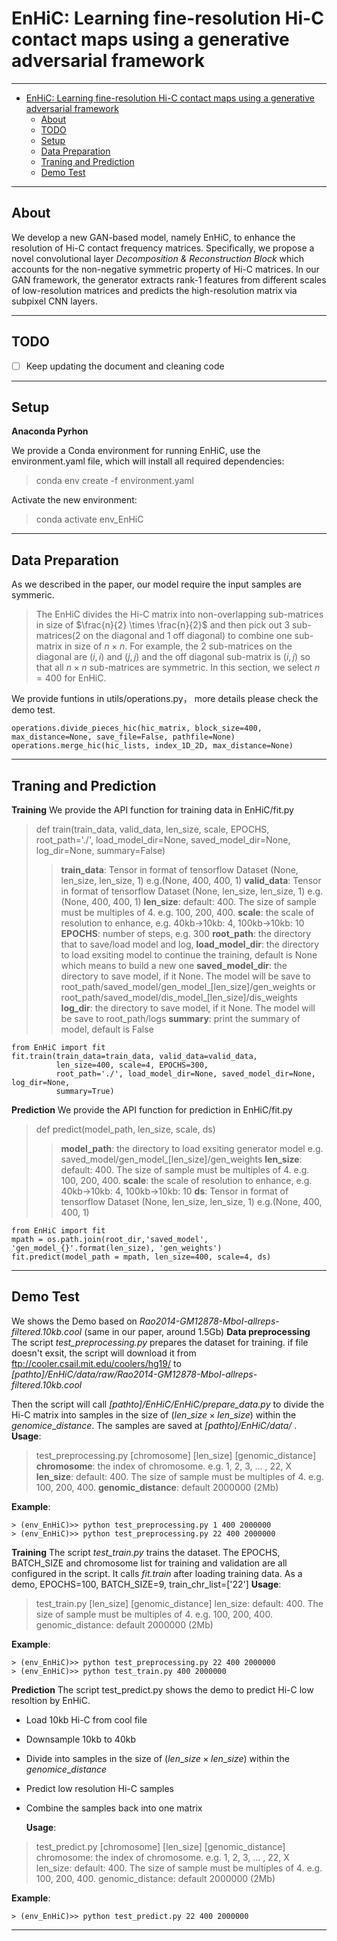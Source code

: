 # EnHiC: Learning fine-resolution Hi-C contact maps using a generative adversarial framework

---

- [EnHiC: Learning fine-resolution Hi-C contact maps using a generative adversarial framework](#enhic-learning-fine-resolution-hi-c-contact-maps-using-a-generative-adversarial-framework)
  - [About](#about)
  - [TODO](#todo)
  - [Setup](#setup)
  - [Data Preparation](#data-preparation)
  - [Traning and Prediction](#traning-and-prediction)
  - [Demo Test](#demo-test)

---

## About

We develop a new GAN-based model, namely EnHiC, to enhance the resolution of Hi-C contact frequency matrices. Specifically, we propose a novel convolutional layer _Decomposition & Reconstruction Block_ which accounts for the non-negative symmetric property of Hi-C matrices. In our GAN framework, the generator extracts rank-1 features from different scales of low-resolution matrices and predicts the high-resolution matrix via subpixel CNN layers.

---

## TODO

- [ ] Keep updating the document and cleaning code 

---

##  Setup

**Anaconda Pyrhon**

We provide a Conda environment for running EnHiC, use the environment.yaml file, which will install all required dependencies:
> conda env create -f environment.yaml

Activate the new environment: 
>conda activate env_EnHiC 

---

##  Data Preparation

As we described in the paper, our model require the input samples are symmeric.
> The EnHiC divides the Hi-C matrix into non-overlapping sub-matrices in size of $\frac{n}{2} \times \frac{n}{2}$ and then pick out 3 sub-matrices(2 on the diagonal and 1 off diagonal) to combine one sub-matrix in size of $n \times n$. For example, the 2 sub-matrices on the diagonal are $(i,i)$ and $(j,j)$ and the off diagonal sub-matrix is $(i,j)$ so that all $n \times n$ sub-matrices are symmetric. In this section, we select $n=400$ for EnHiC.

We provide funtions in utils/operations.py， more details please check the demo test.
```
operations.divide_pieces_hic(hic_matrix, block_size=400, max_distance=None, save_file=False, pathfile=None)
operations.merge_hic(hic_lists, index_1D_2D, max_distance=None)
```

---

##  Traning and Prediction
**Training**
We provide the API function for training data in EnHiC/fit.py
> def train(train_data, valid_data, len_size, scale, EPOCHS, root_path='./', load_model_dir=None, saved_model_dir=None, log_dir=None, summary=False)
>> 
>> __train_data__: Tensor in format of tensorflow Dataset (None, len_size, len_size, 1) e.g.(None, 400, 400, 1)
> __valid_data__: Tensor in format of tensorflow Dataset (None, len_size, len_size, 1) e.g.(None, 400, 400, 1)
> __len_size__: default: 400. The size of sample must be multiples of 4. e.g. 100, 200, 400.
> __scale__: the scale of resolution to enhance, e.g. 40kb->10kb: 4, 100kb->10kb: 10
> __EPOCHS__: number of steps, e.g. 300
> __root_path__: the directory that to save/load model and log,
> __load_model_dir__: the directory to load exsiting model to continue the training, default is None which means to build a new one 
> __saved_model_dir__: the directory to save model, if it None. The model will be save to root_path/saved_model/gen_model_[len_size]/gen_weights or root_path/saved_model/dis_model_[len_size]/dis_weights
> __log_dir__: the directory to save model, if it None. The model will be save to root_path/logs
> __summary__: print the summary of model, default is False

```
from EnHiC import fit
fit.train(train_data=train_data, valid_data=valid_data, 
          len_size=400, scale=4, EPOCHS=300, 
          root_path='./', load_model_dir=None, saved_model_dir=None, log_dir=None,
          summary=True)
```

**Prediction**
We provide the API function for prediction in EnHiC/fit.py

> def predict(model_path, len_size, scale, ds)
>
> >__model_path__: the directory to load exsiting generator model e.g. saved_model/gen_model_[len_size]/gen_weights
> __len_size__: default: 400. The size of sample must be multiples of 4. e.g. 100, 200, 400.
> __scale__: the scale of resolution to enhance, e.g. 40kb->10kb: 4, 100kb->10kb: 10
> __ds__: Tensor in format of tensorflow Dataset (None, len_size, len_size, 1) e.g.(None, 400, 400, 1)

```
from EnHiC import fit
mpath = os.path.join(root_dir,'saved_model', 'gen_model_{}'.format(len_size), 'gen_weights')
fit.predict(model_path = mpath, len_size=400, scale=4, ds)
```
---

##  Demo Test
We shows the Demo based on _Rao2014-GM12878-MboI-allreps-filtered.10kb.cool_ (same in our paper, around 1.5Gb)
**Data preprocessing**
The script _test_preprocessing.py_ prepares the dataset for training. if file doesn't exsit, the script will download it from ftp://cooler.csail.mit.edu/coolers/hg19/ to _[pathto]/EnHiC/data/raw/Rao2014-GM12878-MboI-allreps-filtered.10kb.cool_

Then the script will call _[pathto]/EnHiC/EnHiC/prepare_data.py_ to divide the Hi-C matrix into samples in the size of $( len\_size \times len\_size)$ within the $genomice\_distance$. The samples are saved at _[pathto]/EnHiC/data/_ .
__Usage__:
> test_preprocessing.py [chromosome] [len_size] [genomic_distance]
> __chromosome__: the index of chromosome. e.g. 1, 2, 3, ... , 22, X
> __len_size__: default: 400. The size of sample must be multiples of 4. e.g. 100, 200, 400.
> __genomic_distance__: default 2000000 (2Mb)

__Example__:
```
> (env_EnHiC)>> python test_preprocessing.py 1 400 2000000
> (env_EnHiC)>> python test_preprocessing.py 22 400 2000000
```

**Training**
The script _test_train.py_ trains the dataset. The EPOCHS, BATCH_SIZE and chromosome list for training and validation are all configured in the script. It calls _fit.train_ after loading training data.
As a demo, EPOCHS=100, BATCH_SIZE=9, train_chr_list=['22']
__Usage__:
> test_train.py [len_size] [genomic_distance]
> len_size: default: 400. The size of sample must be multiples of 4. e.g. 100, 200, 400.
> genomic_distance: default 2000000 (2Mb)

__Example__:
```
> (env_EnHiC)>> python test_preprocessing.py 22 400 2000000
> (env_EnHiC)>> python test_train.py 400 2000000
```

**Prediction**
The script test_predict.py shows the demo to predict Hi-C low resoltion by EnHiC. 
* Load 10kb Hi-C from cool file
* Downsample 10kb to 40kb
* Divide into samples in the size of $( len\_size \times len\_size)$ within the $genomice\_distance$
* Predict low resolution Hi-C samples
* Combine the samples back into one matrix

  __Usage__:
> test_predict.py [chromosome] [len_size] [genomic_distance]
> chromosome: the index of chromosome. e.g. 1, 2, 3, ... , 22, X
> len_size: default: 400. The size of sample must be multiples of 4. e.g. 100, 200, 400.
> genomic_distance: default 2000000 (2Mb)

__Example__:
```
> (env_EnHiC)>> python test_predict.py 22 400 2000000
```

---